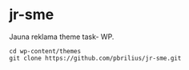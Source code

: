 # jr-sme
Jauna reklama theme task- WP.

```shell
cd wp-content/themes
git clone https://github.com/pbrilius/jr-sme.git
```

